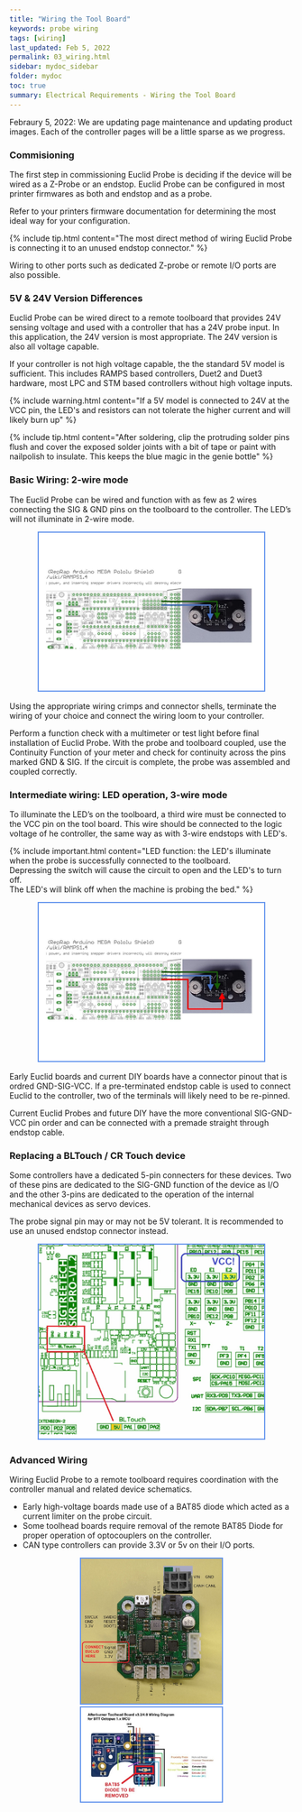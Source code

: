 ```yaml
---
title: "Wiring the Tool Board"
keywords: probe wiring
tags: [wiring]
last_updated: Feb 5, 2022
permalink: 03_wiring.html
sidebar: mydoc_sidebar
folder: mydoc
toc: true
summary: Electrical Requirements - Wiring the Tool Board
---
```


Febraury 5, 2022: We are updating page maintenance and updating product images. Each of the controller pages will be a little sparse as we progress. 

### Commisioning
The first step in commissioning Euclid Probe is deciding if the device will be wired as a Z-Probe or an endstop. Euclid Probe can be configured in most printer firmwares as both and endstop and as a probe.  

Refer to your printers firmware documentation for determining the most ideal way for your configuration.

{% include tip.html content="The most direct method of wiring Euclid Probe is connecting it to an unused endstop connector." %} 

Wiring to other ports such as dedicated Z-probe or remote I/O ports are also possible. 

### 5V & 24V Version Differences 
Euclid Probe can be wired direct to a remote toolboard that provides 24V sensing voltage and used with a controller that has a 24V probe input. In this application, the 24V version is most appropriate. The 24V version is also all voltage capable.  

If your controller is not high voltage capable, the the standard 5V model is sufficient.  This includes RAMPS based controllers, Duet2 and Duet3 hardware, most LPC and STM based controllers without high voltage inputs. 

{% include warning.html content="If a 5V model is connected to 24V at the VCC pin, the LED's and resistors can not tolerate the higher current and will likely burn up" %} 

{% include tip.html content="After soldering, clip the protruding solder pins flush and cover the exposed solder joints with a bit of tape or paint with nailpolish to insulate. This keeps the blue magic in the genie bottle" %}

### Basic Wiring: 2-wire mode
The Euclid Probe can be wired and function with as few as 2 wires connecting the SIG & GND pins on the toolboard to the controller. The LED’s will not illuminate in 2-wire mode.

<div style="width:100%;text-align:center;">
 <a href="images\04_2wire_example.jpg" data-lity>
        <img src="images\04_2wire_example.jpg" style="width:400px; border:2px solid CornflowerBlue"></a>
</div>

Using the appropriate wiring crimps and connector shells, terminate the wiring of your choice and connect the wiring loom to your controller.

Perform a function check with a multimeter or test light before final installation of Euclid Probe.  With the probe and toolboard coupled, use the Continuity Function of your meter and check for continuity across the pins marked GND & SIG. If the circuit is complete, the probe was assembled and coupled correctly.

### Intermediate wiring: LED operation, 3-wire mode
To illuminate the LED’s on the toolboard, a third wire must be connected to the VCC pin on the tool board. This wire should be connected to the logic voltage of he controller, the same way as with 3-wire endstops with LED's. 

{% include important.html content="LED function: the LED's illuminate when the probe is successfully connected to the toolboard.  
Depressing the switch will cause the circuit to open and the LED's to turn off.  
The LED's will blink off when the machine is probing the bed." %} 

<div style="width:100%;text-align:center;">
 <a href="images\04_3wire_example.jpg" data-lity>
        <img src="images\04_3wire_example.jpg" style="width:400px; border:2px solid CornflowerBlue"></a>
</div>  
<p></p>

Early Euclid boards and current DIY boards have a connector pinout that is ordred GND-SIG-VCC. If a pre-terminated endstop cable is used to connect Euclid to the controller, two of the terminals will likely need to be re-pinned. 

Current Euclid Probes and future DIY have the more conventional SIG-GND-VCC pin order and can be connected with a premade straight through endstop cable.  

### Replacing a BLTouch / CR Touch device
Some controllers have a dedicated 5-pin connecters for these devices. Two of these pins are dedicated to the SIG-GND function of the device as I/O and the other 3-pins are dedicated to the operation of the internal mechanical devices as servo devices. 

The probe signal pin may or may not be 5V tolerant. It is recommended to use an unused endstop connector instead. 
<div style="width:100%;text-align:center;">
 <a href="images\04_BLT_example.jpg" data-lity>
        <img src="images\04_BLT_example.jpg" style="width:400px; border:2px solid CornflowerBlue"></a>
</div>  
<p></p>

### Advanced Wiring
Wiring Euclid Probe to a remote toolboard requires coordination with the controller manual and related device schematics. 
 - Early high-voltage boards made use of a BAT85 diode which acted as a current limiter on the probe circuit. 
 - Some toolhead boards require removal of the remote BAT85 Diode for proper operation of optocouplers on the controller.   
 - CAN type controllers can provide 3.3V or 5v on their I/O ports. 

<div style="width:100%;text-align:center;">
 <a href="images\04_CANB_example.jpg" data-lity>
        <img src="images\04_CANB_example.jpg" style="width:250px; border:2px solid CornflowerBlue"></a>
 <a href="images\04_24VTB_example.jpg" data-lity>
        <img src="images\04_24VTB_example.jpg" style="width:250px; border:2px solid CornflowerBlue"></a>
</div>  
<p></p>